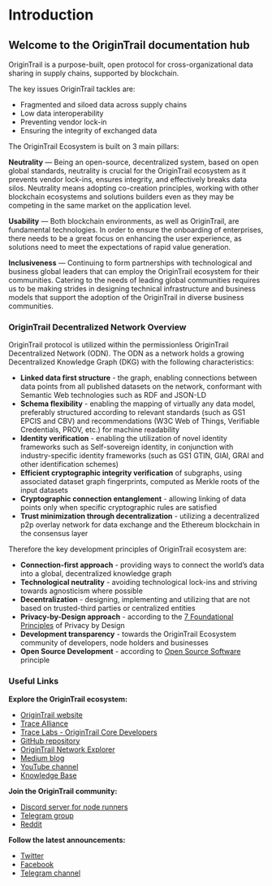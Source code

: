 # Introduction

## Welcome to the OriginTrail documentation hub

OriginTrail is a purpose-built, open protocol for cross-organizational data sharing in supply chains, supported by blockchain.

The key issues OriginTrail tackles are:

* Fragmented and siloed data across supply chains
* Low data interoperability
* Preventing vendor lock-in
* Ensuring the integrity of exchanged data

The OriginTrail Ecosystem is built on 3 main pillars:

**Neutrality** — Being an open-source, decentralized system, based on open global standards, neutrality is crucial for the OriginTrail ecosystem as it prevents vendor lock-ins, ensures integrity, and effectively breaks data silos. Neutrality means adopting co-creation principles, working with other blockchain ecosystems and solutions builders even as they may be competing in the same market on the application level.

**Usability** — Both blockchain environments, as well as OriginTrail, are fundamental technologies. In order to ensure the onboarding of enterprises, there needs to be a great focus on enhancing the user experience, as solutions need to meet the expectations of rapid value generation.

**Inclusiveness** — Continuing to form partnerships with technological and business global leaders that can employ the OriginTrail ecosystem for their communities. Catering to the needs of leading global communities requires us to be making strides in designing technical infrastructure and business models that support the adoption of the OriginTrail in diverse business communities.

### OriginTrail Decentralized Network Overview

OriginTrail protocol is utilized within the permissionless OriginTrail Decentralized Network \(ODN\). The ODN as a network holds a growing Decentralized Knowledge Graph \(DKG\) with the following characteristics:

* **Linked data first structure** - the graph, enabling connections between data points from all published datasets on the network, conformant with Semantic Web technologies such as RDF and JSON-LD
* **Schema flexibility** - enabling the mapping of virtually any data model, preferably structured according to relevant standards \(such as GS1 EPCIS and CBV\) and recommendations \(W3C Web of Things, Verifiable Credentials, PROV, etc.\) for machine readability
* **Identity verification** - enabling the utilization of novel identity frameworks such as Self-sovereign identity, in conjunction with industry-specific identity frameworks \(such as GS1 GTIN, GIAI, GRAI and other identification schemes\)
* **Efficient cryptographic integrity verification** of subgraphs, using associated dataset graph fingerprints, computed as Merkle roots of the input datasets
* **Cryptographic connection entanglement** - allowing linking of data points only when specific cryptographic rules are satisfied
* **Trust minimization through decentralization** - utilizing a decentralized p2p overlay network for data exchange and the Ethereum blockchain in the consensus layer

Therefore the key development principles of OriginTrail ecosystem are:

* **Connection-first approach** - providing ways to connect the world’s data into a global, decentralized knowledge graph
* **Technological neutrality** - avoiding technological lock-ins and striving towards agnosticism where possible
* **Decentralization** - designing, implementing and utilizing that are not based on trusted-third parties or centralized entities
* **Privacy-by-Design approach** - according to the [7 Foundational Principles](https://www.ipc.on.ca/wp-content/uploads/Resources/7foundationalprinciples.pdf) of Privacy by Design
* **Development transparency** - towards the OriginTrail Ecosystem community of developers, node holders and businesses
* **Open Source Development** - according to [Open Source Software](https://en.wikipedia.org/wiki/Open-source_model) principle

### Useful Links

**Explore the OriginTrail ecosystem:**

* [OriginTrail website](https://origintrail.io/)
* [Trace Alliance](https://alliance.origintrail.io/)
* [Trace Labs - OriginTrail Core Developers](https://tracelabs.io/)
* [GitHub repository](https://github.com/origintrail)
* [OriginTrail Network Explorer](https://explorer.origintrail.io/)
* [Medium blog](https://medium.com/origintrail)
* [YouTube channel](https://www.youtube.com/c/OriginTrail)
* [Knowledge Base](https://knowledge-base.origintrail.io/)

**Join the OriginTrail community:**

* [Discord server for node runners](https://discordapp.com/invite/FCgYk2S)
* [Telegram group](https://t.me/origintrail)
* [Reddit](https://www.reddit.com/r/OriginTrail/)

**Follow the latest announcements:**

* [Twitter](https://twitter.com/origin_trail)
* [Facebook](https://www.facebook.com/origintrail/)
* [Telegram channel](https://t.me/origintrail_info)

